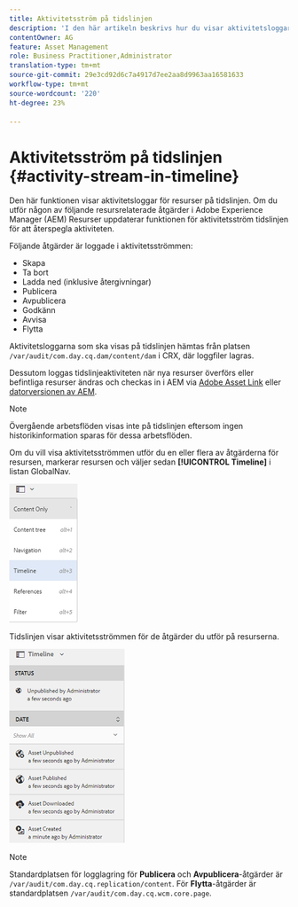 ```yaml
---
title: Aktivitetsström på tidslinjen
description: 'I den här artikeln beskrivs hur du visar aktivitetsloggar för resurser på tidslinjen. '
contentOwner: AG
feature: Asset Management
role: Business Practitioner,Administrator
translation-type: tm+mt
source-git-commit: 29e3cd92d6c7a4917d7ee2aa8d9963aa16581633
workflow-type: tm+mt
source-wordcount: '220'
ht-degree: 23%

---
```



# Aktivitetsström på tidslinjen {#activity-stream-in-timeline}

Den här funktionen visar aktivitetsloggar för resurser på tidslinjen. Om du utför någon av följande resursrelaterade åtgärder i Adobe Experience Manager (AEM) Resurser uppdaterar funktionen för aktivitetsström tidslinjen för att återspegla aktiviteten.

Följande åtgärder är loggade i aktivitetsströmmen:

* Skapa
* Ta bort
* Ladda ned (inklusive återgivningar)
* Publicera
* Avpublicera
* Godkänn
* Avvisa
* Flytta

Aktivitetsloggarna som ska visas på tidslinjen hämtas från platsen `/var/audit/com.day.cq.dam/content/dam` i CRX, där loggfiler lagras.

Dessutom loggas tidslinjeaktiviteten när nya resurser överförs eller befintliga resurser ändras och checkas in i AEM via [Adobe Asset Link](https://helpx.adobe.com/enterprise/admin-guide.html/enterprise/using/manage-assets-using-adobe-asset-link.ug.html) eller [datorversionen av AEM](https://experienceleague.adobe.com/docs/experience-manager-desktop-app/using/introduction.html).

>[!NOTE]
>
>Övergående arbetsflöden visas inte på tidslinjen eftersom ingen historikinformation sparas för dessa arbetsflöden.

Om du vill visa aktivitetsströmmen utför du en eller flera av åtgärderna för resursen, markerar resursen och väljer sedan **[!UICONTROL Timeline]** i listan GlobalNav.

![tidslinje-3](assets/timeline-3.png)

Tidslinjen visar aktivitetsströmmen för de åtgärder du utför på resurserna.

![activity_stream](assets/activity_stream.png)

>[!NOTE]
>
>Standardplatsen för logglagring för **Publicera** och **Avpublicera**-åtgärder är `/var/audit/com.day.cq.replication/content`. För **Flytta**-åtgärder är standardplatsen `/var/audit/com.day.cq.wcm.core.page`.
